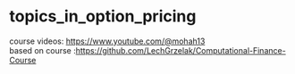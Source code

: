 # topics_in_option_pricing
course videos: https://www.youtube.com/@mohah13 </br>
based on course :https://github.com/LechGrzelak/Computational-Finance-Course </br>
